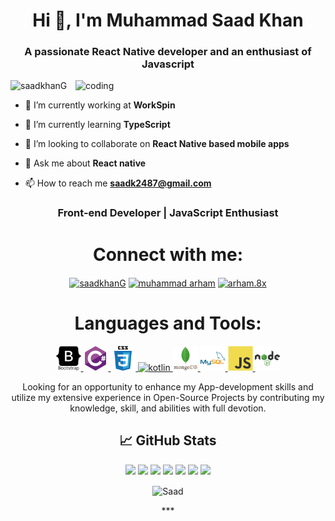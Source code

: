 <h1 align="center">Hi 👋, I'm Muhammad Saad Khan</h1>
<h3 align="center">A passionate React Native developer and an enthusiast of Javascript</h3>
<img align="right" alt="coding" width="400" src="https://cdn.dribbble.com/users/1162077/screenshots/3848914/programmer.gif">




<p align="left"> <img src="https://komarev.com/ghpvc/?username=saadkhanG&label=Profile%20views&color=0e75b6&style=flat" alt="saadkhanG" /> </p>


- 🔭 I’m currently working at **WorkSpin**

- 🌱 I’m currently learning **TypeScript**

- 👯 I’m looking to collaborate on **React Native based mobile apps**

- 💬 Ask me about **React native**

- 📫 How to reach me **saadk2487@gmail.com**

<h3 align="center">Front-end Developer | JavaScript Enthusiast </h3>
   <div align="center">
<!-- <h1 align="center">Achievement 🏆</h1>
<p align="center"><img src="https://github-profile-trophy.vercel.app/?username=arham-12336&theme=darkhub" /></a> </p> -->
<h1 align="center">Connect with me:</h3>
<p align="center">

<a href="https://www.linkedin.com/in/saad-khan-5a4167236?utm_source=share&utm_campaign=share_via&utm_content=profile&utm_medium=android_app" target="blank"><img align="center" src="https://raw.githubusercontent.com/rahuldkjain/github-profile-readme-generator/master/src/images/icons/Social/linked-in-alt.svg" alt="saadkhanG" height="30" width="40" /></a>
<a href="https://www.facebook.com/saadkhan2020" target="blank"><img align="center" src="https://raw.githubusercontent.com/rahuldkjain/github-profile-readme-generator/master/src/images/icons/Social/facebook.svg" alt="muhammad arham" height="30" width="40" /></a>
<a href="[https://instagram.com/arham.8x](https://www.instagram.com/saaad_here/)" target="blank"><img align="center" src="https://raw.githubusercontent.com/rahuldkjain/github-profile-readme-generator/master/src/images/icons/Social/instagram.svg" alt="arham.8x" height="30" width="40" /></a>

</p>

<h1 align="center">Languages and Tools:</h1>
<p align="center"> <a href="https://getbootstrap.com" target="_blank" rel="noreferrer"> <img src="https://raw.githubusercontent.com/devicons/devicon/master/icons/bootstrap/bootstrap-plain-wordmark.svg" alt="bootstrap" width="40" height="40"/> </a> <a href="https://www.w3schools.com/cs/" target="_blank" rel="noreferrer"> <img src="https://raw.githubusercontent.com/devicons/devicon/master/icons/csharp/csharp-original.svg" alt="csharp" width="40" height="40"/> </a> <a href="https://www.w3schools.com/css/" target="_blank" rel="noreferrer"> <img src="https://raw.githubusercontent.com/devicons/devicon/master/icons/css3/css3-original-wordmark.svg" alt="css3" width="40" height="40"/> </a> <a href="https://kotlinlang.org" target="_blank" rel="noreferrer"> <img src="https://www.vectorlogo.zone/logos/kotlinlang/kotlinlang-icon.svg" alt="kotlin" width="40" height="40"/> </a> <a href="https://www.mongodb.com/" target="_blank" rel="noreferrer"> <img src="https://raw.githubusercontent.com/devicons/devicon/master/icons/mongodb/mongodb-original-wordmark.svg" alt="mongodb" width="40" height="40"/> </a> <a href="https://www.mysql.com/" target="_blank" rel="noreferrer"> <img src="https://raw.githubusercontent.com/devicons/devicon/master/icons/mysql/mysql-original-wordmark.svg" alt="mysql" width="40" height="40"/> </a> <a href="https://developer.mozilla.org/en-US/docs/Web/JavaScript" target="_blank" rel="noreferrer"> <img src="https://raw.githubusercontent.com/devicons/devicon/master/icons/javascript/javascript-original.svg" alt="javascript" width="40" height="40"/> </a> <a href="https://nodejs.org" target="_blank" rel="noreferrer"> <img src="https://raw.githubusercontent.com/devicons/devicon/master/icons/nodejs/nodejs-original-wordmark.svg" alt="nodejs" width="40" height="40"/> </a> </p>

Looking for an opportunity to enhance my App-development skills and utilize my extensive experience in Open-Source Projects by contributing my knowledge, skill, and abilities with full devotion.


## &#x1f4c8; GitHub Stats

[![](https://stats.quine.sh/saadkhanG/dependencies?theme=dark)](https://quine.sh?utm_source=widgets&utm_campaign=saadkhanG)
[![](https://stats.quine.sh/saadkhanG/github?theme=dark)](https://quine.sh?utm_source=widgets&utm_campaign=saadkhanG)
![](http://github-profile-summary-cards.vercel.app/api/cards/stats?username=saadkhanG&theme=nord_dark)
![](http://github-profile-summary-cards.vercel.app/api/cards/productive-time?username=saadkhanG&theme=nord_dark&utcOffset=8)
![](http://github-profile-summary-cards.vercel.app/api/cards/most-commit-language?username=saadkhanG&theme=nord_dark)
![](http://github-profile-summary-cards.vercel.app/api/cards/repos-per-language?username=saadkhanG&theme=nord_dark)
![](http://github-profile-summary-cards.vercel.app/api/cards/profile-details?username=saadkhanG&theme=nord_dark)
<div align="center">
<p><img align="center" src="https://github-readme-streak-stats.herokuapp.com/?user=saadkhanG&layout=compact&theme=dark" alt="Saad"/></p>
  </div>
***
